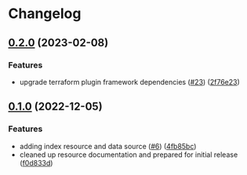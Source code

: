 # Changelog

## [0.2.0](https://github.com/atanaspam/terraform-provider-splunkacs/compare/v0.1.0...v0.2.0) (2023-02-08)


### Features

* upgrade terraform plugin framework dependencies ([#23](https://github.com/atanaspam/terraform-provider-splunkacs/issues/23)) ([2f76e23](https://github.com/atanaspam/terraform-provider-splunkacs/commit/2f76e23091ee368d35864463646dba5354ebdce4))

## [0.1.0](https://github.com/atanaspam/terraform-provider-splunkacs/compare/v0.0.2...v0.1.0) (2022-12-05)


### Features

* adding index resource and data source ([#6](https://github.com/atanaspam/terraform-provider-splunkacs/issues/6)) ([4fb85bc](https://github.com/atanaspam/terraform-provider-splunkacs/commit/4fb85bccc8a8c665c275a35a0068ee60033aa199))
* cleaned up resource documentation and prepared for initial release ([f0d833d](https://github.com/atanaspam/terraform-provider-splunkacs/commit/f0d833db0d3318825ebb0379957b5f021d8120dd))
